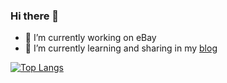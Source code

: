 ### Hi there 👋

<!--
**seattleboy/seattleboy** is a ✨ _special_ ✨ repository because its `README.md` (this file) appears on your GitHub profile.

Here are some ideas to get you started:

- 🔭 I’m currently working on ...
- 🌱 I’m currently learning ...
- 👯 I’m looking to collaborate on ...
- 🤔 I’m looking for help with ...
- 💬 Ask me about ...
- 📫 How to reach me: ...
- 😄 Pronouns: ...
- ⚡ Fun fact: ...
-->

- 🔭 I’m currently working on eBay
- 🌱 I’m currently learning and sharing in my [blog](https://juejin.cn/user/413072099651464/posts)


[![Top Langs](https://github-readme-stats.vercel.app/api/top-langs/?username=seattleboy)](https://github.com/seattleboy/github-readme-stats)
